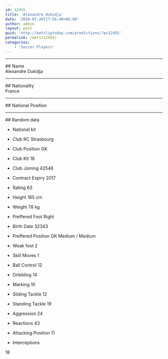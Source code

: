 ```yaml
---
id: 12455
title: 'Alexandre Oukidja'
date: '2010-07-26T17:56:40+00:00'
author: admin
layout: post
guid: 'http://betsliptoday.com/predictions/?p=12455'
permalink: /mbt1112454/
categories:
    - 'Soccer Players'
---
```


- - - - - -

\## Name  
 Alexandre Oukidja

- - - - - -

\## Nationality  
 France

- - - - - -

\## National Position

- - - - - -

\## Random data

- National kit
- Club
 RC Strasbourg

- Club Position
 GK

- Club Kit
 16

- Club Joining
 42548

- Contract Expiry
 2017

- Rating
 63

- Height
 185 cm

- Weight
 78 kg

- Preffered Foot
 Right

- Birth Date
 32343

- Preffered Position
 GK Medium / Medium

- Weak foot
 2

- Skill Moves
 1

- Ball Control
 12

- Dribbling
 14

- Marking
 10

- Sliding Tackle
 12

- Standing Tackle
 19

- Aggression
 24

- Reactions
 43

- Attacking Position
 11

- Interceptions

 18